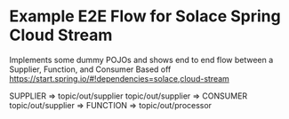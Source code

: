 # Example E2E Flow for Solace Spring Cloud Stream

Implements some dummy POJOs and shows end to end flow between a Supplier, Function, and Consumer
Based off https://start.spring.io/#!dependencies=solace,cloud-stream

SUPPLIER => topic/out/supplier
topic/out/supplier => CONSUMER
topic/out/supplier => FUNCTION => topic/out/processor
